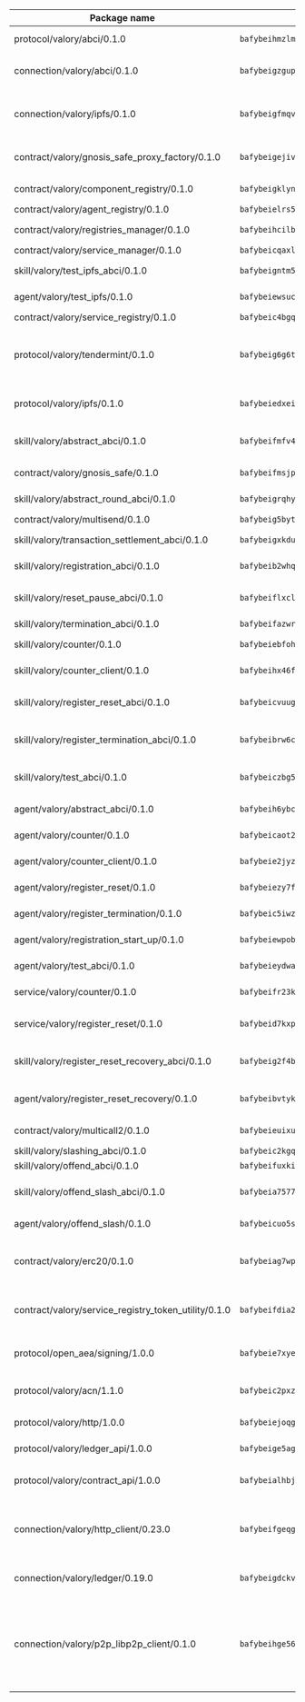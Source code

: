 | Package name                                                  | Package hash                                                  | Description                                                                                                                |
| ------------------------------------------------------------- | ------------------------------------------------------------- | -------------------------------------------------------------------------------------------------------------------------- |
| protocol/valory/abci/0.1.0                                    | `bafybeihmzlmmb4pdo3zkhg6ehuyaa4lhw7bfpclln2o2z7v3o6fcep26iu` | A protocol for ABCI requests and responses.                                                                                |
| connection/valory/abci/0.1.0                                  | `bafybeigzgupmh6kwwx4jbqkw7qri5vr6vz53xbi4uksulh6oiovdplmviu` | connection to wrap communication with an ABCI server.                                                                      |
| connection/valory/ipfs/0.1.0                                  | `bafybeigfmqvlzbp67fttccpl4hsu3zaztbxv6vd7ikzra2hfppfkalgpji` | A connection responsible for uploading and downloading files from IPFS.                                                    |
| contract/valory/gnosis_safe_proxy_factory/0.1.0               | `bafybeigejiv4fkksyjwmr6doo23kfpicfbktuwspbamasyvjusfdyjtrxy` | Gnosis Safe proxy factory (GnosisSafeProxyFactory) contract                                                                |
| contract/valory/component_registry/0.1.0                      | `bafybeigklynwl3mfav5yt5zdkrqe6rukv4ygdhpdusk66ojt4jj7tunxcy` | Component registry contract                                                                                                |
| contract/valory/agent_registry/0.1.0                          | `bafybeielrs5qih3r6qhnily6x4h4j4j6kux6eqr546homow4c5ljgfyljq` | Agent registry contract                                                                                                    |
| contract/valory/registries_manager/0.1.0                      | `bafybeihcilb27ekgoplmc43iog2zrus63fufql4rly2umbuj573nu3zpg4` | Registries Manager contract                                                                                                |
| contract/valory/service_manager/0.1.0                         | `bafybeicqaxlgnqwrv3uucb2wm36zrptg4p5kcuh44v6chqv5ius3z6x4yi` | Service Manager contract                                                                                                   |
| skill/valory/test_ipfs_abci/0.1.0                             | `bafybeigntm5x6wrv6mwzkcik4j7nn5q52z2snsn25oxrmstt5upqpm5fbi` | IPFS e2e testing application.                                                                                              |
| agent/valory/test_ipfs/0.1.0                                  | `bafybeiewsucjk4x7lzn24fvbj25w3mzienrdnogvkap6ubv4ig7wnk5hvi` | Agent for testing the ABCI connection.                                                                                     |
| contract/valory/service_registry/0.1.0                        | `bafybeic4bgql6x5jotp43ddazybmyb7macifjzudavqll3547ayhawttpi` | Service Registry contract                                                                                                  |
| protocol/valory/tendermint/0.1.0                              | `bafybeig6g6twajlwssfbfp5rlnu5mwzuu5kgak5cs4fich7rlkx6whesnu` | A protocol for communication between two AEAs to share tendermint configuration details.                                   |
| protocol/valory/ipfs/0.1.0                                    | `bafybeiedxeismnx3k5ty4mvvhlqideixlhqmi5mtcki4lxqfa7uqh7p33u` | A protocol specification for IPFS requests and responses.                                                                  |
| skill/valory/abstract_abci/0.1.0                              | `bafybeifmfv4bgt5vzvgawlocksacqeadzg72zs4usvgjaf245hbbptpiki` | The abci skill provides a template of an ABCI application.                                                                 |
| contract/valory/gnosis_safe/0.1.0                             | `bafybeifmsjpgbifvk7y462rhfczvjvpigkdniavghhg5utza3hbnffioq4` | Gnosis Safe (GnosisSafeL2) contract                                                                                        |
| skill/valory/abstract_round_abci/0.1.0                        | `bafybeigrqhygo2hl2owisj5rqyh3acdvee773ajije64snlzalcgtaac7q` | abstract round-based ABCI application                                                                                      |
| contract/valory/multisend/0.1.0                               | `bafybeig5byt5urg2d2bsecufxe5ql7f4mezg3mekfleeh32nmuusx66p4y` | MultiSend contract                                                                                                         |
| skill/valory/transaction_settlement_abci/0.1.0                | `bafybeigxkdujugzvve2dszkwr5kgfx4uhz2epofo4lorbcnthmzfjegwzi` | ABCI application for transaction settlement.                                                                               |
| skill/valory/registration_abci/0.1.0                          | `bafybeib2whqixp5265d53sa6szkz7woet4awuqr4dekb2hokpgps5codme` | ABCI application for common apps.                                                                                          |
| skill/valory/reset_pause_abci/0.1.0                           | `bafybeiflxcl2dtzayyzzddc4f2astzxunyp66meutornanrgeemicdea5q` | ABCI application for resetting and pausing app executions.                                                                 |
| skill/valory/termination_abci/0.1.0                           | `bafybeifazwrksp756h7z42qqfcgi6lya6wmhbx46l7ghlaooe45gqnju7q` | Termination skill.                                                                                                         |
| skill/valory/counter/0.1.0                                    | `bafybeiebfoh53q4asxbed4rcs5l6o7lsyxr6g6wohmuthi5bwlomm2yt64` | The ABCI Counter application example.                                                                                      |
| skill/valory/counter_client/0.1.0                             | `bafybeihx46fr7vgqjxmymfah3hfmynzpzwe5fthi7mbc2cnev2gqgtngzy` | A client for the ABCI counter application.                                                                                 |
| skill/valory/register_reset_abci/0.1.0                        | `bafybeicvuug66ycx6z2fg5ankpgyl2df72qnqtab5fyvbi6j3wutpooan4` | ABCI application for dummy skill that registers and resets                                                                 |
| skill/valory/register_termination_abci/0.1.0                  | `bafybeibrw6chew3jan5mf65j23ibpnjdhpq6567735xohcdpnabqkbv3fq` | ABCI application for dummy skill that registers and resets                                                                 |
| skill/valory/test_abci/0.1.0                                  | `bafybeiczbg5elwmpvgaalycgjcg7xd7tibyr5evtbt2eintaxjgez5tfue` | ABCI application for testing the ABCI connection.                                                                          |
| agent/valory/abstract_abci/0.1.0                              | `bafybeih6ybcd7epcvzb4tqs3xizekqaz3wlgecdfxa52lszefkj6rmsofu` | The abstract ABCI AEA - for testing purposes only.                                                                         |
| agent/valory/counter/0.1.0                                    | `bafybeicaot2q2rjwsrjcpozevr36mh3lvw67tcstjpyb4ig7hjozcmfwgu` | The ABCI Counter example as an AEA                                                                                         |
| agent/valory/counter_client/0.1.0                             | `bafybeie2jyzccqmfzuugjbovwsm44guxxmptppf7evjqijenosnyyu5efa` | The ABCI Counter example as an AEA                                                                                         |
| agent/valory/register_reset/0.1.0                             | `bafybeiezy7fpblbjl6y3ncw443ggrv37vzzvg3kbk7krqcwp6cl3exin4y` | Register reset to replicate Tendermint issue.                                                                              |
| agent/valory/register_termination/0.1.0                       | `bafybeic5iwzw4jw4i37sc2uvempymxivzcywv564fdspqvqcz4w2awdzge` | Register terminate to test the termination feature.                                                                        |
| agent/valory/registration_start_up/0.1.0                      | `bafybeiewpobgma3emmj7gsi6j4awqwmhk3u6ojcmkv3yecfpzd7mtsy5he` | Registration start-up ABCI example.                                                                                        |
| agent/valory/test_abci/0.1.0                                  | `bafybeieydwayarr6qop3lxdxl33vvun2vpoue3msof5izpbp2gicv3x6la` | Agent for testing the ABCI connection.                                                                                     |
| service/valory/counter/0.1.0                                  | `bafybeifr23kiw2i4qdxclcu7mxq2onrs2x6p733cn3vshu4335rjgfwrla` | A set of agents incrementing a counter                                                                                     |
| service/valory/register_reset/0.1.0                           | `bafybeid7kxpppvlvt52nyjzvzb5pdueoedwxcntgi224hcoj2bsfpqj5zy` | Test and debug tendermint reset mechanism.                                                                                 |
| skill/valory/register_reset_recovery_abci/0.1.0               | `bafybeig2f4b6xerqg2zvofr3mfrfz7zwz6lsmasvpdq5g3ovw7jfbe6iou` | ABCI application for dummy skill that registers and resets                                                                 |
| agent/valory/register_reset_recovery/0.1.0                    | `bafybeibvtykjczrv3hkltngao5eissmnlh4eiguc5cmyhl4bvvnveletsm` | Agent to showcase hard reset as a recovery mechanism.                                                                      |
| contract/valory/multicall2/0.1.0                              | `bafybeieuixuvy4tyrq6q5ekltjaj4bdoj7ypokt7l3z22xs5naxunqifni` | The MakerDAO multicall2 contract.                                                                                          |
| skill/valory/slashing_abci/0.1.0                              | `bafybeic2kgqwvxgkgkbdq74opnpnmrvqhxlciusje32qu4qxmlowit23v4` | Slashing skill.                                                                                                            |
| skill/valory/offend_abci/0.1.0                                | `bafybeifuxkigfv5sa52xvjfkm4os3iazujojhlis643xjr2csrue6237gi` | Offend ABCI application.                                                                                                   |
| skill/valory/offend_slash_abci/0.1.0                          | `bafybeia75774f6cpg465f4spqmaay3vgrf4azw463dbc67cr5mvgrbn36q` | ABCI application used in order to test the slashing abci                                                                   |
| agent/valory/offend_slash/0.1.0                               | `bafybeicuo5skg6s3kdhagcwkw3tggs5vz2zecl5uoulkujn2ubhxkipahu` | Offend and slash to test the slashing feature.                                                                             |
| contract/valory/erc20/0.1.0                                   | `bafybeiag7wpfri44bwrx26374mnxyglmwxod6gu37foqkvloqr7oeldlgu` | The scaffold contract scaffolds a contract to be implemented by the developer.                                             |
| contract/valory/service_registry_token_utility/0.1.0          | `bafybeifdia2y5546tvk6xzxeaqzf2n5n7dutj2hdzbgenxohaqhjtnjqm4` | The scaffold contract scaffolds a contract to be implemented by the developer.                                             |
| protocol/open_aea/signing/1.0.0                               | `bafybeie7xyems76v5b4wc2lmaidcujizpxfzjnnwdeokmhje53g7ym25ii` | A protocol for communication between skills and decision maker.                                                            |
| protocol/valory/acn/1.1.0                                     | `bafybeic2pxzfc3voxl2ejhcqyf2ehm4wm5gxvgx7bliloiqi2uppmq6weu` | The protocol used for envelope delivery on the ACN.                                                                        |
| protocol/valory/http/1.0.0                                    | `bafybeiejoqgv7finfxo3rcvvovrlj5ccrbgxodjq43uo26ylpowsa3llfe` | A protocol for HTTP requests and responses.                                                                                |
| protocol/valory/ledger_api/1.0.0                              | `bafybeige5agrztgzfevyglf7mb4o7pzfttmq4f6zi765y4g2zvftbyowru` | A protocol for ledger APIs requests and responses.                                                                         |
| protocol/valory/contract_api/1.0.0                            | `bafybeialhbjvwiwcnqq3ysxcyemobcbie7xza66gaofcvla5njezkvhcka` | A protocol for contract APIs requests and responses.                                                                       |
| connection/valory/http_client/0.23.0                          | `bafybeifgeqgryx6b3s6eseyzyezygmeitcpt3tkor2eiycozoi6clgdrny` | The HTTP_client connection that wraps a web-based client connecting to a RESTful API specification.                        |
| connection/valory/ledger/0.19.0                               | `bafybeigdckv3e6bz6kfloz4ucqrsufft6k4jp6bwkbbcvh4fxvgbmzq3dm` | A connection to interact with any ledger API and contract API.                                                             |
| connection/valory/p2p_libp2p_client/0.1.0                     | `bafybeihge56dn3xep2dzomu7rtvbgo4uc2qqh7ljl3fubqdi2lq44gs5lq` | The libp2p client connection implements a tcp connection to a running libp2p node as a traffic delegate to send/receive envelopes to/from agents in the DHT. |
